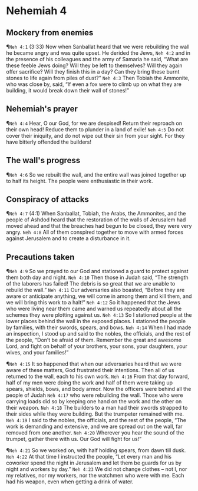 # Nehemiah 4

## Mockery from enemies
¶`Neh 4:1` (3:33) Now when Sanballat heard that we were rebuilding the wall he became angry and was quite upset. He derided the Jews,
`Neh 4:2` and in the presence of his colleagues and the army of Samaria he said, “What are these feeble Jews doing? Will they be left to themselves? Will they again offer sacrifice? Will they finish this in a day? Can they bring these burnt stones to life again from piles of dust?”
`Neh 4:3` Then Tobiah the Ammonite, who was close by, said, “If even a fox were to climb up on what they are building, it would break down their wall of stones!”

## Nehemiah's prayer
¶`Neh 4:4` Hear, O our God, for we are despised! Return their reproach on their own head! Reduce them to plunder in a land of exile!
`Neh 4:5` Do not cover their iniquity, and do not wipe out their sin from your sight. For they have bitterly offended the builders!

## The wall's progress
¶`Neh 4:6` So we rebuilt the wall, and the entire wall was joined together up to half its height. The people were enthusiastic in their work.

## Conspiracy of attacks
¶`Neh 4:7` (4:1) When Sanballat, Tobiah, the Arabs, the Ammonites, and the people of Ashdod heard that the restoration of the walls of Jerusalem had moved ahead and that the breaches had begun to be closed, they were very angry.
`Neh 4:8` All of them conspired together to move with armed forces against Jerusalem and to create a disturbance in it.

## Precautions taken
¶`Neh 4:9` So we prayed to our God and stationed a guard to protect against them both day and night.
`Neh 4:10` Then those in Judah said, “The strength of the laborers has failed! The debris is so great that we are unable to rebuild the wall.”
`Neh 4:11` Our adversaries also boasted, “Before they are aware or anticipate anything, we will come in among them and kill them, and we will bring this work to a halt!”
`Neh 4:12` So it happened that the Jews who were living near them came and warned us repeatedly about all the schemes they were plotting against us.
`Neh 4:13` So I stationed people at the lower places behind the wall in the exposed places. I stationed the people by families, with their swords, spears, and bows.
`Neh 4:14` When I had made an inspection, I stood up and said to the nobles, the officials, and the rest of the people, “Don’t be afraid of them. Remember the great and awesome Lord, and fight on behalf of your brothers, your sons, your daughters, your wives, and your families!”

¶`Neh 4:15` It so happened that when our adversaries heard that we were aware of these matters, God frustrated their intentions. Then all of us returned to the wall, each to his own work.
`Neh 4:16` From that day forward, half of my men were doing the work and half of them were taking up spears, shields, bows, and body armor. Now the officers were behind all the people of Judah
`Neh 4:17` who were rebuilding the wall. Those who were carrying loads did so by keeping one hand on the work and the other on their weapon.
`Neh 4:18` The builders to a man had their swords strapped to their sides while they were building. But the trumpeter remained with me.
`Neh 4:19` I said to the nobles, the officials, and the rest of the people, “The work is demanding and extensive, and we are spread out on the wall, far removed from one another.
`Neh 4:20` Wherever you hear the sound of the trumpet, gather there with us. Our God will fight for us!”

¶`Neh 4:21` So we worked on, with half holding spears, from dawn till dusk.
`Neh 4:22` At that time I instructed the people, “Let every man and his coworker spend the night in Jerusalem and let them be guards for us by night and workers by day.”
`Neh 4:23` We did not change clothes – not I, nor my relatives, nor my workers, nor the watchmen who were with me. Each had his weapon, even when getting a drink of water.
